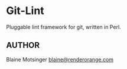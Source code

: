# Git-Lint

Pluggable lint framework for git, written in Perl.

## AUTHOR

Blaine Motsinger <blaine@renderorange.com>
